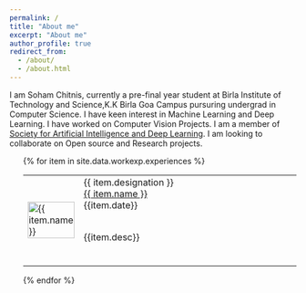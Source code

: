 ```yaml
---
permalink: /
title: "About me"
excerpt: "About me"
author_profile: true
redirect_from: 
  - /about/
  - /about.html
---
```


I am Soham Chitnis, currently a pre-final year student at Birla Institute of Technology and Science,K.K Birla Goa Campus pursuring undergrad in Computer Science. I have keen interest in Machine Learning and Deep Learning. I have worked on Computer Vision Projects. I am a member of [Society for Artificial Intelligence and Deep Learning](https://www.saidl.in/). I am looking to collaborate on Open source and Research projects.

<ul style="list-style-type:none">
{% for item in site.data.workexp.experiences %}
<li class="a">
  <table class="a"><tr>
  <td class="a" width="20%"><img class="padded-image" src="/images/{{ item.img-path }}" alt="{{ item.name }}" style="width:100%"></td>
  <td class="a" width="80%">
  <span class="designation">{{ item.designation }}</span><br>
  <a class="company" href="{{ item.url }}" target="_blank">{{ item.name }}</a><br>
  <span class="date">{{item.date}}</span><br>
  <p class="desc">
  <br>
  {{item.desc}}
  </p><br>
  </td>
  </tr></table>
  </li>
{% endfor %}
</ul>